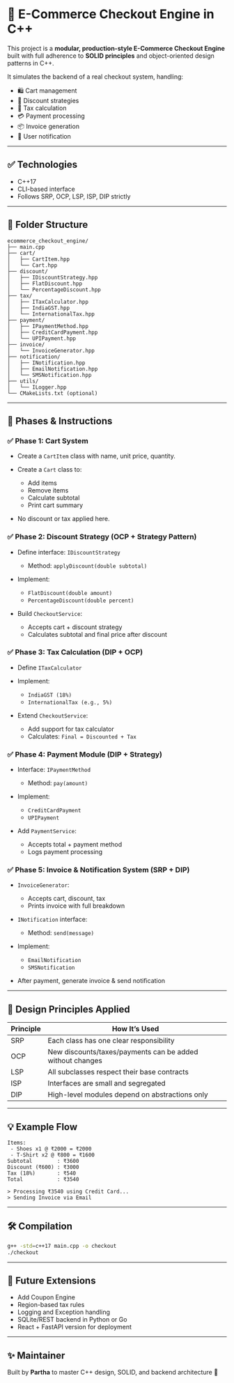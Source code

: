 # 🛒 E-Commerce Checkout Engine in C++

This project is a **modular, production-style E-Commerce Checkout Engine** built with full adherence to **SOLID principles** and object-oriented design patterns in C++.

It simulates the backend of a real checkout system, handling:

* 🛍️ Cart management
* 💸 Discount strategies
* 🧾 Tax calculation
* 💳 Payment processing
* 📦 Invoice generation
* 📲 User notification

---

## ✅ Technologies

* C++17
* CLI-based interface
* Follows SRP, OCP, LSP, ISP, DIP strictly

---

## 🧱 Folder Structure

```
ecommerce_checkout_engine/
├── main.cpp
├── cart/
│   ├── CartItem.hpp
│   └── Cart.hpp
├── discount/
│   ├── IDiscountStrategy.hpp
│   ├── FlatDiscount.hpp
│   └── PercentageDiscount.hpp
├── tax/
│   ├── ITaxCalculator.hpp
│   ├── IndiaGST.hpp
│   └── InternationalTax.hpp
├── payment/
│   ├── IPaymentMethod.hpp
│   ├── CreditCardPayment.hpp
│   └── UPIPayment.hpp
├── invoice/
│   └── InvoiceGenerator.hpp
├── notification/
│   ├── INotification.hpp
│   ├── EmailNotification.hpp
│   └── SMSNotification.hpp
├── utils/
│   └── ILogger.hpp
└── CMakeLists.txt (optional)
```

---

## 🚀 Phases & Instructions

### ✅ Phase 1: Cart System

* Create a `CartItem` class with name, unit price, quantity.
* Create a `Cart` class to:

  * Add items
  * Remove items
  * Calculate subtotal
  * Print cart summary
* No discount or tax applied here.

### ✅ Phase 2: Discount Strategy (OCP + Strategy Pattern)

* Define interface: `IDiscountStrategy`

  * Method: `applyDiscount(double subtotal)`
* Implement:

  * `FlatDiscount(double amount)`
  * `PercentageDiscount(double percent)`
* Build `CheckoutService`:

  * Accepts cart + discount strategy
  * Calculates subtotal and final price after discount

### ✅ Phase 3: Tax Calculation (DIP + OCP)

* Define `ITaxCalculator`
* Implement:

  * `IndiaGST (18%)`
  * `InternationalTax (e.g., 5%)`
* Extend `CheckoutService`:

  * Add support for tax calculator
  * Calculates: `Final = Discounted + Tax`

### ✅ Phase 4: Payment Module (DIP + Strategy)

* Interface: `IPaymentMethod`

  * Method: `pay(amount)`
* Implement:

  * `CreditCardPayment`
  * `UPIPayment`
* Add `PaymentService`:

  * Accepts total + payment method
  * Logs payment processing

### ✅ Phase 5: Invoice & Notification System (SRP + DIP)

* `InvoiceGenerator`:

  * Accepts cart, discount, tax
  * Prints invoice with full breakdown
* `INotification` interface:

  * Method: `send(message)`
* Implement:

  * `EmailNotification`
  * `SMSNotification`
* After payment, generate invoice & send notification

---

## 🧠 Design Principles Applied

| Principle | How It’s Used                                             |
| --------- | --------------------------------------------------------- |
| SRP       | Each class has one clear responsibility                   |
| OCP       | New discounts/taxes/payments can be added without changes |
| LSP       | All subclasses respect their base contracts               |
| ISP       | Interfaces are small and segregated                       |
| DIP       | High-level modules depend on abstractions only            |

---

## 💡 Example Flow

```
Items:
 - Shoes x1 @ ₹2000 = ₹2000
 - T-Shirt x2 @ ₹800 = ₹1600
Subtotal        : ₹3600
Discount (₹600) : ₹3000
Tax (18%)       : ₹540
Total           : ₹3540

> Processing ₹3540 using Credit Card...
> Sending Invoice via Email
```

---

## 🛠️ Compilation

```bash
g++ -std=c++17 main.cpp -o checkout
./checkout
```

---

## 🌱 Future Extensions

* Add Coupon Engine
* Region-based tax rules
* Logging and Exception handling
* SQLite/REST backend in Python or Go
* React + FastAPI version for deployment

---

## ✨ Maintainer

Built by **Partha** to master C++ design, SOLID, and backend architecture 💼
